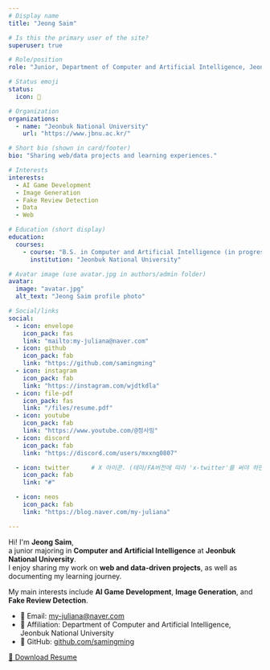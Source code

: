 ```yaml
---
# Display name
title: "Jeong Saim"

# Is this the primary user of the site?
superuser: true

# Role/position
role: "Junior, Department of Computer and Artificial Intelligence, Jeonbuk National University"

# Status emoji
status:
  icon: 🐶

# Organization
organizations:
  - name: "Jeonbuk National University"
    url: "https://www.jbnu.ac.kr/"

# Short bio (shown in card/footer)
bio: "Sharing web/data projects and learning experiences."

# Interests
interests:
  - AI Game Development
  - Image Generation
  - Fake Review Detection
  - Data
  - Web

# Education (short display)
education:
  courses:
    - course: "B.S. in Computer and Artificial Intelligence (in progress)"
      institution: "Jeonbuk National University"

# Avatar image (use avatar.jpg in authors/admin folder)
avatar:
  image: "avatar.jpg"
  alt_text: "Jeong Saim profile photo"

# Social/links
social:
  - icon: envelope
    icon_pack: fas
    link: "mailto:my-juliana@naver.com"
  - icon: github
    icon_pack: fab
    link: "https://github.com/samingming"
  - icon: instagram
    icon_pack: fab
    link: "https://instagram.com/wjdtkdla"
  - icon: file-pdf
    icon_pack: fas
    link: "/files/resume.pdf"
  - icon: youtube
    icon_pack: fab
    link: "https://www.youtube.com/@정사밍"
  - icon: discord
    icon_pack: fab
    link: "https://discord.com/users/mxxng0807"

  - icon: twitter      # X 아이콘. (테마/FA버전에 따라 'x-twitter'를 써야 하면 그렇게 바꿔도 됨)
    icon_pack: fab
    link: "#" 

  - icon: neos
    icon_pack: fab
    link: "https://blog.naver.com/my-juliana"

---
```

Hi! I'm **Jeong Saim**,  
a junior majoring in **Computer and Artificial Intelligence** at **Jeonbuk National University**.  
I enjoy sharing my work on **web and data-driven projects**, as well as documenting my learning journey.  

My main interests include **AI Game Development**, **Image Generation**, and **Fake Review Detection**.

- 📧 Email: my-juliana@naver.com  
- 🏫 Affiliation: Department of Computer and Artificial Intelligence, Jeonbuk National University  
- 🔗 GitHub: [github.com/samingming](https://github.com/samingming)

[📄 Download Resume](/files/resume.pdf)
